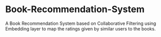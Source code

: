 # Book-Recommendation-System
A Book Recommendation System based on Collaborative Filtering using Embedding layer to map the ratings given by similar users to the books.
